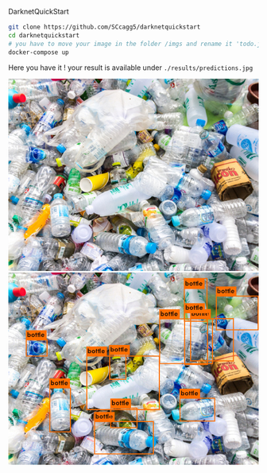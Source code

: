 DarknetQuickStart

```bash
git clone https://github.com/SCcagg5/darknetquickstart
cd darknetquickstart
# you have to move your image in the folder /imgs and rename it 'todo.jpg'
docker-compose up
```

Here you have it ! your result is available under `./results/predictions.jpg`

![](https://raw.githubusercontent.com/SCcagg5/darknetquickstart/master/base.jpg)
![](https://raw.githubusercontent.com/SCcagg5/darknetquickstart/master/predictions.jpg)
